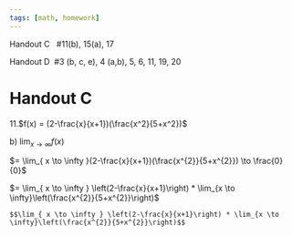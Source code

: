 ```yaml
---
tags: [math, homework]
---
```

Handout C   #11(b), 15(a), 17

Handout D  #3 (b, c, e), 4 (a,b), 5, 6, 11, 19, 20

# Handout C

11.$f(x) = (2-\frac{x}{x+1})(\frac{x^2}{5+x^2})$

b) $\lim_{ x \to \infty } f(x)$

$= \lim_{ x \to \infty }(2-\frac{x}{x+1})(\frac{x^{2}}{5+x^{2}}) \to \frac{0}{0}$

$= \lim_{ x \to \infty } \left(2-\frac{x}{x+1}\right) * \lim_{x \to \infty}\left(\frac{x^{2}}{5+x^{2}}\right)$

```Tex
$$\lim_{ x \to \infty } \left(2-\frac{x}{x+1}\right) * \lim_{x \to \infty}\left(\frac{x^{2}}{5+x^{2}}\right)$$
```

